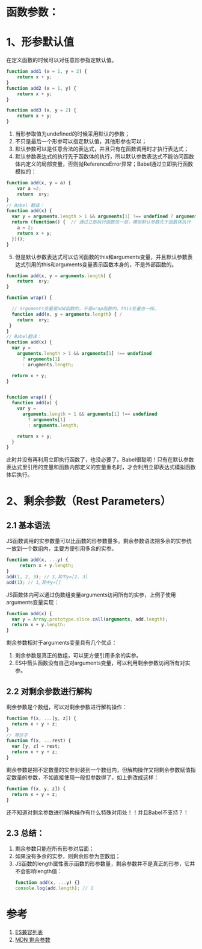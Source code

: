 # 函数参数：
# 1、形参默认值
在定义函数的时候可以对任意形参指定默认值。
``` javascript
function add1 (x = 1, y = 2) {
    return x + y;
}
function add2 (x = 1, y) {
    return x + y;
}

function add3 (x, y = 2) {
    return x + y;
}
```
1. 当形参取值为undefined的时候采用默认的参数；
2. 不只是最后一个形参可以指定默认值，其他形参也可以；
3. 默认参数可以是任意合法的表达式，并且只有在函数调用时才执行表达式；
4. 默认参数表达式的执行先于函数体的执行，所以默认参数表达式不能访问函数体内定义的局部变量，否则抛ReferenceError异常；Babel通过立即执行函数模拟的：
```javascript
function add(x, y = a) {
  	var a =2;
	return  x+y;
}
// Babel 翻译：
function add(x) {
  var y = arguments.length > 1 && arguments[1] !== undefined ? arguments[1] : a;
  return (function() {  // 通过立即执行函数包一层，模拟默认参数先于函数体执行
    a = 2;
    return x + y;
  })();
}
```
5. 但是默认参数表达式可以访问函数的this和arguments变量，并且默认参数表达式引用的this和arguments变量表示函数本身的，不是外部函数的。
```javascript
function add(x, y = arguments.length) {
	return  x+y;
}

function wrap() {

  // arguments变量是add函数的，不是wrap函数的。this变量也一样。
  function add(x, y = arguments.length) { /
	return  x+y;
 }
}
// Babel翻译：
function add(x) {
  var y =
    arguments.length > 1 && arguments[1] !== undefined
      ? arguments[1]
      : arugments.length;

  return x + y; 
}


function wrap() {
  function add(x) {
    var y =
      arguments.length > 1 && arguments[1] !== undefined
        ? arguments[1]
        : arguments.length;

    return x + y;
  }
}
```
此时并没有再利用立即执行函数了，也没必要了。Babel很聪明！只有在默认参数表达式里引用的变量和函数内部定义的变量重名时，才会利用立即表达式模拟函数体后执行。

# 2、剩余参数（Rest Parameters）
## 2.1 基本语法
JS函数调用的实参数量可以比函数的形参数量多。剩余参数语法把多余的实参统一放到一个数组内，主要方便引用多余的实参。
```javascript
function add(x, ...y) {
     return x + y.length;
}
add(1, 2, 3); // 3,其中y=[2, 3]
add(1); // 1,其中y=[]
```
JS函数体内可以通过伪数组变量arguments访问所有的实参，上例子使用arguments变量实现：
```javascript
function add(x) {
  var y = Array.prototype.slice.call(arguments, add.length);
  return x + y.length;
}
```
剩余参数相对于arguments变量具有几个优点：
1. 剩余参数是真正的数组，可以更方便引用多余的实参。
2. ES中箭头函数没有自己对arguments变量，可以利用剩余参数访问所有对实参。

## 2.2 对剩余参数进行解构
剩余参数是个数组，可以对剩余参数进行解构操作：
```javascript
function f(x, ...[y, z]) {
  return x + y + z;
}
// 等价于
function f(x, ...rest) {
  var [y, z] = rest;
  return x + y + z;
}
```
剩余参数是把不定数量的实参封装到一个数组内，但解构操作又把剩余参数赋值指定数量的参数，不如直接使用一般但参数得了，如上例改成这样：
```javascript
function f(x, y, z]) {
  return x + y + z;
}
```
还不知道对剩余参数进行解构操作有什么特殊对用处！！并且Babel不支持？！

## 2.3 总结：
1. 剩余参数只能在所有形参对后面；
2. 如果没有多余的实参，则剩余形参为空数组；
3. JS函数的length属性表示函数的形参数量，剩余参数并不是真正的形参，它并不会影响length值：
    ```javascript
    function add(x, ...y) {}
    console.log(add.length); // 1
    ```


# 参考
1.  [ES兼容列表](https://kangax.github.io/compat-table/es6/#__proto___in_object_literals)
2. [MDN 剩余参数](https://developer.mozilla.org/en-US/docs/Web/JavaScript/Reference/Functions/rest_parameters)
